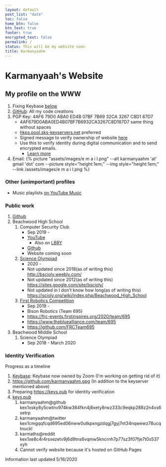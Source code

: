 ```yaml
---
layout: default
post_list: "date"
toc: false
home_btn: false
btn_text: true
footer: true
encrypted_text: false
permalink: /
status: This will be my website soon
title: Karmanyaahm
---
```


# Karmanyaah's Website

## My profile on the WWW

1. Fixing Keybase [below](#identity-verification)
2. [GitHub](https://github.com/karmanyaahm): All my code creations
3. PGP Key: 4AF6 79D0 ABA0 ED4B 07BF 7B69 32CA 3267 C8D1 87D7
   - 4AF679D0ABA0ED4B07BF7B6932CA3267C8D187D7 same thing without spaces
   - [hkps.pool.sks-keyservers.net](http://hkps.pool.sks-keyservers.net) preferred
   - Signed message to verify ownership of website [here](/gpg-verify-site.txt)
   - Use this to verify identity during digital communication and to send encrypted emails.
     - [Learn more](https://emailselfdefense.fsf.org/en/)
4. Email: {% picture "assets/images/e m a i l.png" --alt karmanyaahm 'at' gmail 'dot' com --picture style="height:1em;" --img style="height:1em;" --link /assets/images/e m a i l.png %}

### Other (unimportant) profiles

- Music playlists [on YouTube Music](https://music.youtube.com/browse/UCiBpDtvo8GthIt7cXcR5Gqw)

### Public work

1. [Github](https://github.com/karmanyaahm)
2. Beachwood High School
   1. Computer Security Club
      - Sep 2019 -
      - [YouTube](https://www.youtube.com/channel/UCgYgYy_LWyq8-M3JVvRA47Q)
        - Also on [LBRY](https://open.lbry.com/@bhsComputerSecurity:c?r=Ac8wgDtgRUsEEL5YXavpfVZxidHbPTmC)
      - [Github](https://github.com/Beachwood-High-School)
      - Website coming soon
   2. [Science Olympiad](https://www.soinc.org/)
      - 2020 -
      - Not updated since 2018(as of writing this) <http://bscioly.weebly.com/>
      - Not updated since 2012(as of writing this) <https://sites.google.com/site/bscioly/>
      - Not updated in I don't know how long(as of writing this) <https://scioly.org/wiki/index.php/Beachwood_High_School>
   3. [First Robotics Competition](https://www.firstinspires.org/robotics/frc)
      - Sep 2019 -
      - Bison Robotics (Team 695)
      - <https://frc-events.firstinspires.org/2020/team/695>
      - <https://www.thebluealliance.com/team/695>
      - <https://github.com/FRCTeam695>
3. Beachwood Middle School
   1. Science Olympiad
      - Sep 2018 - March 2020

### Identity Verification

Progress as a timeline

1.  [Keybase](https://keybase.io/karmanyaahm): Keybase now owned by Zoom (I'm working on getting rid of it)
2.  <https://github.com/karmanyaahm.gpg> (In addition to the keyserver mentioned above)
3.  Preparing <https://keys.pub> for identity verification
4.  [keys.pub](https://keys.pub/)
    1. karmanyaahm@github kex1xsky8y5cwtnv974kw384fkn4j8xety8rwz333c9eqkp288z2n4xs6setrp
    2. karmanyaahm@twitter kex1cmgqqfcqd695ed06nww0utkpxngzdqgj7gyj7nt34nqwewz78ucqtnuckl
    3. karmaths@reddit kex1xe8c4r4rsxezetv9j6d9tns6vqmw5kncrnh7p77sz3f07fje7t0s537xyh
    4. Cannot verify website because it's hosted on GitHub Pages

Information last updated 5/16/2020
